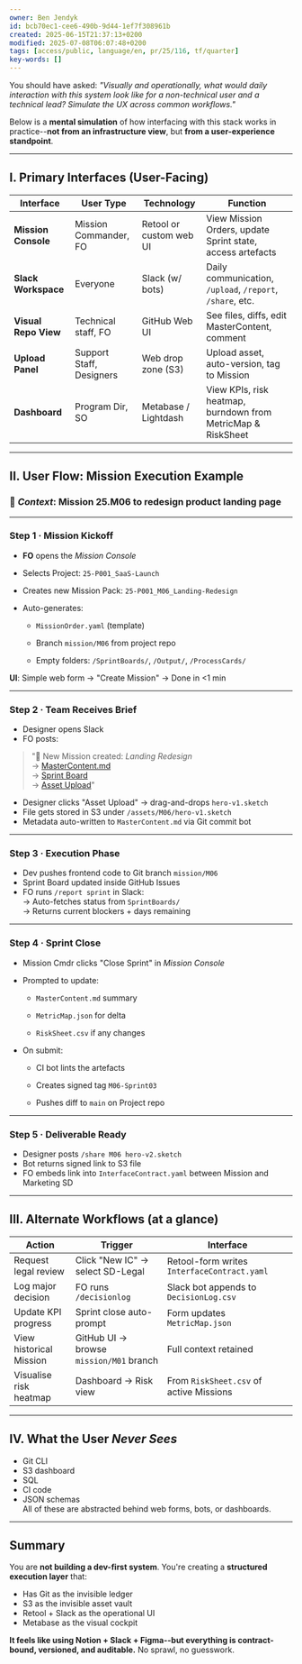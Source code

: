 ```yaml
---
owner: Ben Jendyk
id: bcb70ec1-cee6-490b-9d44-1ef7f308961b
created: 2025-06-15T21:37:13+0200
modified: 2025-07-08T06:07:48+0200
tags: [access/public, language/en, pr/25/116, tf/quarter]
key-words: []
---
```


You should have asked: _"Visually and operationally, what would daily interaction with this system look like for a non-technical user and a technical lead? Simulate the UX across common workflows."_

Below is a **mental simulation** of how interfacing with this stack works in practice--**not from an infrastructure view**, but **from a user-experience standpoint**.
* * *

## I. Primary Interfaces (User-Facing)

| Interface | User Type | Technology | Function | 
| ---- | ---- | ---- | ----  |
| **Mission Console** | Mission Commander, FO | Retool or custom web UI | View Mission Orders, update Sprint state, access artefacts | 
| **Slack Workspace** | Everyone | Slack (w/ bots) | Daily communication, `/upload`, `/report`, `/share`, etc. | 
| **Visual Repo View** | Technical staff, FO | GitHub Web UI | See files, diffs, edit MasterContent, comment | 
| **Upload Panel** | Support Staff, Designers | Web drop zone (S3) | Upload asset, auto-version, tag to Mission | 
| **Dashboard** | Program Dir, SO | Metabase / Lightdash | View KPIs, risk heatmap, burndown from MetricMap & RiskSheet | 
* * *

## II. **User Flow: Mission Execution Example**

### 🧭 _Context_: Mission 25.M06 to redesign product landing page

* * *

### Step 1 · **Mission Kickoff**

- **FO** opens the _Mission Console_
- Selects Project: `25-P001_SaaS-Launch`
- Creates new Mission Pack: `25-P001_M06_Landing-Redesign`
- Auto-generates:

    - `MissionOrder.yaml` (template)

    - Branch `mission/M06` from project repo

    - Empty folders: `/SprintBoards/`, `/Output/`, `/ProcessCards/`

**UI**: Simple web form → "Create Mission" → Done in <1 min

* * *

### Step 2 · **Team Receives Brief**

- Designer opens Slack
- FO posts:

> "🎯 New Mission created: _Landing Redesign_  
→ [MasterContent.md](#)  
→ [Sprint Board](#)  
→ [Asset Upload](#)"

- Designer clicks "Asset Upload" → drag-and-drops `hero-v1.sketch`
- File gets stored in S3 under `/assets/M06/hero-v1.sketch`
- Metadata auto-written to `MasterContent.md` via Git commit bot
* * *

### Step 3 · **Execution Phase**

- Dev pushes frontend code to Git branch `mission/M06`
- Sprint Board updated inside GitHub Issues
- FO runs `/report sprint` in Slack:  
→ Auto-fetches status from `SprintBoards/`  
→ Returns current blockers + days remaining
* * *

### Step 4 · **Sprint Close**

- Mission Cmdr clicks "Close Sprint" in _Mission Console_
- Prompted to update:

    - `MasterContent.md` summary

    - `MetricMap.json` for delta

    - `RiskSheet.csv` if any changes
- On submit:

    - CI bot lints the artefacts

    - Creates signed tag `M06-Sprint03`

    - Pushes diff to `main` on Project repo
* * *

### Step 5 · **Deliverable Ready**

- Designer posts `/share M06 hero-v2.sketch`
- Bot returns signed link to S3 file
- FO embeds link into `InterfaceContract.yaml` between Mission and Marketing SD
* * *

## III. Alternate Workflows (at a glance)

| Action | Trigger | Interface | 
| ---- | ---- | ----  |
| Request legal review | Click "New IC" → select SD-Legal | Retool-form writes `InterfaceContract.yaml` | 
| Log major decision | FO runs `/decisionlog` | Slack bot appends to `DecisionLog.csv` | 
| Update KPI progress | Sprint close auto-prompt | Form updates `MetricMap.json` | 
| View historical Mission | GitHub UI → browse `mission/M01` branch | Full context retained | 
| Visualise risk heatmap | Dashboard → Risk view | From `RiskSheet.csv` of active Missions | 

* * *

## IV. What the User _Never Sees_

- Git CLI
- S3 dashboard
- SQL
- CI code
- JSON schemas  
All of these are abstracted behind web forms, bots, or dashboards.

* * *

## Summary

You are **not building a dev-first system**. You're creating a **structured execution layer** that:
- Has Git as the invisible ledger
- S3 as the invisible asset vault
- Retool + Slack as the operational UI
- Metabase as the visual cockpit

**It feels like using Notion + Slack + Figma--but everything is contract-bound, versioned, and auditable.** No sprawl, no guesswork.
